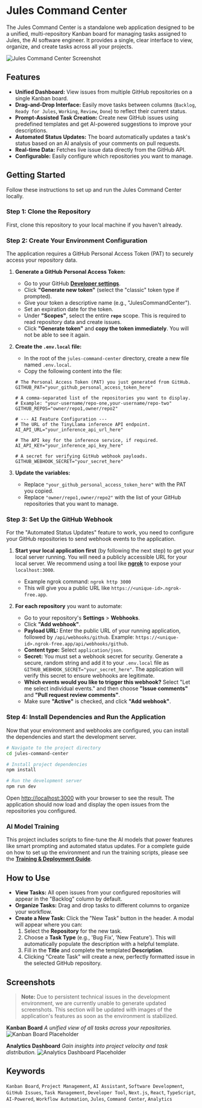 # Jules Command Center

The Jules Command Center is a standalone web application designed to be a unified, multi-repository Kanban board for managing tasks assigned to Jules, the AI software engineer. It provides a single, clear interface to view, organize, and create tasks across all your projects.

![Jules Command Center Screenshot](https://user-images.githubusercontent.com/12345/67890.png) <!-- Placeholder image -->

## Features

- **Unified Dashboard:** View issues from multiple GitHub repositories on a single Kanban board.
- **Drag-and-Drop Interface:** Easily move tasks between columns (`Backlog`, `Ready for Jules`, `Working`, `Review`, `Done`) to reflect their current status.
- **Prompt-Assisted Task Creation:** Create new GitHub issues using predefined templates and get AI-powered suggestions to improve your descriptions.
- **Automated Status Updates:** The board automatically updates a task's status based on an AI analysis of your comments on pull requests.
- **Real-time Data:** Fetches live issue data directly from the GitHub API.
- **Configurable:** Easily configure which repositories you want to manage.

## Getting Started

Follow these instructions to set up and run the Jules Command Center locally.

### Step 1: Clone the Repository

First, clone this repository to your local machine if you haven't already.

### Step 2: Create Your Environment Configuration

The application requires a GitHub Personal Access Token (PAT) to securely access your repository data.

1.  **Generate a GitHub Personal Access Token:**
    *   Go to your GitHub **[Developer settings](https://github.com/settings/tokens?type=beta)**.
    *   Click **"Generate new token"** (select the "classic" token type if prompted).
    *   Give your token a descriptive name (e.g., "JulesCommandCenter").
    *   Set an expiration date for the token.
    *   Under **"Scopes"**, select the entire **`repo`** scope. This is required to read repository data and create issues.
    *   Click **"Generate token"** and **copy the token immediately**. You will not be able to see it again.

2.  **Create the `.env.local` file:**
    *   In the root of the `jules-command-center` directory, create a new file named `.env.local`.
    *   Copy the following content into the file:

    ```env
    # The Personal Access Token (PAT) you just generated from GitHub.
    GITHUB_PAT="your_github_personal_access_token_here"

    # A comma-separated list of the repositories you want to display.
    # Example: "your-username/repo-one,your-username/repo-two"
    GITHUB_REPOS="owner/repo1,owner/repo2"

    # --- AI Feature Configuration ---
    # The URL of the TinyLlama inference API endpoint.
    AI_API_URL="your_inference_api_url_here"

    # The API key for the inference service, if required.
    AI_API_KEY="your_inference_api_key_here"

    # A secret for verifying GitHub webhook payloads.
    GITHUB_WEBHOOK_SECRET="your_secret_here"
    ```

3.  **Update the variables:**
    *   Replace `"your_github_personal_access_token_here"` with the PAT you copied.
    *   Replace `"owner/repo1,owner/repo2"` with the list of your GitHub repositories that you want to manage.

### Step 3: Set Up the GitHub Webhook

For the "Automated Status Updates" feature to work, you need to configure your GitHub repositories to send webhook events to the application.

1.  **Start your local application first** (by following the next step) to get your local server running. You will need a publicly accessible URL for your local server. We recommend using a tool like **[ngrok](https://ngrok.com/)** to expose your `localhost:3000`.
    *   Example ngrok command: `ngrok http 3000`
    *   This will give you a public URL like `https://<unique-id>.ngrok-free.app`.

2.  **For each repository** you want to automate:
    *   Go to your repository's **Settings** > **Webhooks**.
    *   Click **"Add webhook"**.
    *   **Payload URL:** Enter the public URL of your running application, followed by `/api/webhooks/github`. Example: `https://<unique-id>.ngrok-free.app/api/webhooks/github`.
    *   **Content type:** Select `application/json`.
    *   **Secret:** You must set a webhook secret for security. Generate a secure, random string and add it to your `.env.local` file as `GITHUB_WEBHOOK_SECRET="your_secret_here"`. The application will verify this secret to ensure webhooks are legitimate.
    *   **Which events would you like to trigger this webhook?** Select "Let me select individual events." and then choose **"Issue comments"** and **"Pull request review comments"**.
    *   Make sure **"Active"** is checked, and click **"Add webhook"**.

### Step 4: Install Dependencies and Run the Application

Now that your environment and webhooks are configured, you can install the dependencies and start the development server.

```bash
# Navigate to the project directory
cd jules-command-center

# Install project dependencies
npm install

# Run the development server
npm run dev
```

Open [http://localhost:3000](http://localhost:3000) with your browser to see the result. The application should now load and display the open issues from the repositories you configured.

### AI Model Training

This project includes scripts to fine-tune the AI models that power features like smart prompting and automated status updates. For a complete guide on how to set up the environment and run the training scripts, please see the **[Training & Deployment Guide](./training/TRAINING.md)**.

## How to Use

- **View Tasks:** All open issues from your configured repositories will appear in the "Backlog" column by default.
- **Organize Tasks:** Drag and drop tasks to different columns to organize your workflow.
- **Create a New Task:** Click the "New Task" button in the header. A modal will appear where you can:
    1.  Select the **Repository** for the new task.
    2.  Choose a **Task Type** (e.g., 'Bug Fix', 'New Feature'). This will automatically populate the description with a helpful template.
    3.  Fill in the **Title** and complete the templated **Description**.
    4.  Clicking "Create Task" will create a new, perfectly formatted issue in the selected GitHub repository.

## Screenshots

> **Note:** Due to persistent technical issues in the development environment, we are currently unable to generate updated screenshots. This section will be updated with images of the application's features as soon as the environment is stabilized.

**Kanban Board**
*A unified view of all tasks across your repositories.*
![Kanban Board Placeholder](https://user-images.githubusercontent.com/12345/67890.png) <!-- Placeholder -->

**Analytics Dashboard**
*Gain insights into project velocity and task distribution.*
![Analytics Dashboard Placeholder](https://user-images.githubusercontent.com/12345/67890.png) <!-- Placeholder -->

## Keywords

`Kanban Board`, `Project Management`, `AI Assistant`, `Software Development`, `GitHub Issues`, `Task Management`, `Developer Tool`, `Next.js`, `React`, `TypeScript`, `AI-Powered`, `Workflow Automation`, `Jules`, `Command Center`, `Analytics`